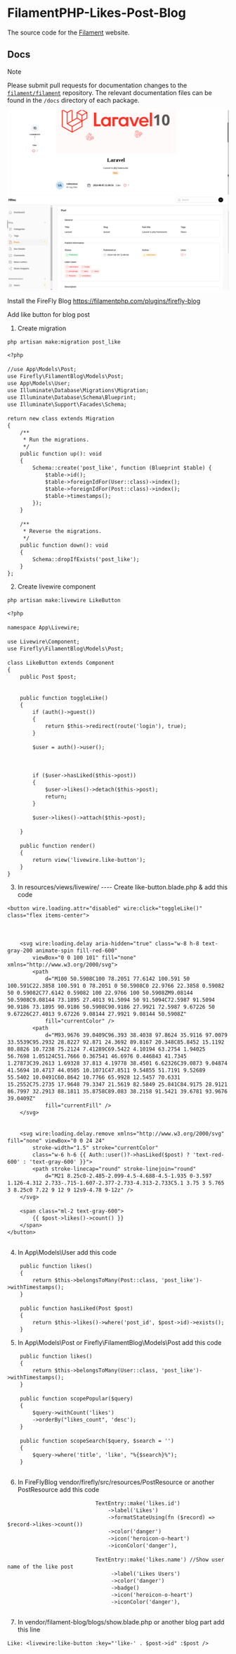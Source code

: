 # FilamentPHP-Likes-Post-Blog
The source code for the [Filament](https://filamentphp.com) website.

## Docs

> [!NOTE]
> Please submit pull requests for documentation changes to the [`filament/filament`](https://github.com/filamentphp/filament) repository. The relevant documentation files can be found in the `/docs` directory of each package.

![alt text](https://github.com/Hitsukaya/FilamentPHP-Likes-Post-Blog/blob/main/blog%20post%20like%20button%20filamentphp.png "Like Button")
![alt text](https://github.com/Hitsukaya/FilamentPHP-Likes-Post-Blog/blob/main/Like%20button%20filamentphp.png "Like Button")

Install the FireFly Blog 
https://filamentphp.com/plugins/firefly-blog

Add like button for blog post
1. Create migration
```
php artisan make:migration post_like
```

```
<?php

//use App\Models\Post;
use Firefly\FilamentBlog\Models\Post;
use App\Models\User;
use Illuminate\Database\Migrations\Migration;
use Illuminate\Database\Schema\Blueprint;
use Illuminate\Support\Facades\Schema;

return new class extends Migration
{
    /**
     * Run the migrations.
     */
    public function up(): void
    {
        Schema::create('post_like', function (Blueprint $table) {
            $table->id();
            $table->foreignIdFor(User::class)->index();
            $table->foreignIdFor(Post::class)->index();
            $table->timestamps();
        });
    }

    /**
     * Reverse the migrations.
     */
    public function down(): void
    {
        Schema::dropIfExists('post_like');
    }
};

```
2. Create livewire component
```
php artisan make:livewire LikeButton
```
```
<?php

namespace App\Livewire;

use Livewire\Component;
use Firefly\FilamentBlog\Models\Post;

class LikeButton extends Component
{
    public Post $post;


    public function toggleLike()
    {
        if (auth()->guest())
        {
            return $this->redirect(route('login'), true);
        }

        $user = auth()->user();



        if ($user->hasLiked($this->post))
        {
            $user->likes()->detach($this->post);
            return;
        }

        $user->likes()->attach($this->post);

    }

    public function render()
    {
        return view('livewire.like-button');
    }
}
```
3. In resources/views/livewire/ ---- Create like-button.blade.php & add this code
```
<button wire.loading.attr="disabled" wire:click="toggleLike()" class="flex items-center">



    <svg wire:loading.delay aria-hidden="true" class="w-8 h-8 text-gray-200 animate-spin fill-red-600"
        viewBox="0 0 100 101" fill="none" xmlns="http://www.w3.org/2000/svg">
        <path
            d="M100 50.5908C100 78.2051 77.6142 100.591 50 100.591C22.3858 100.591 0 78.2051 0 50.5908C0 22.9766 22.3858 0.59082 50 0.59082C77.6142 0.59082 100 22.9766 100 50.5908ZM9.08144 50.5908C9.08144 73.1895 27.4013 91.5094 50 91.5094C72.5987 91.5094 90.9186 73.1895 90.9186 50.5908C90.9186 27.9921 72.5987 9.67226 50 9.67226C27.4013 9.67226 9.08144 27.9921 9.08144 50.5908Z"
            fill="currentColor" />
        <path
            d="M93.9676 39.0409C96.393 38.4038 97.8624 35.9116 97.0079 33.5539C95.2932 28.8227 92.871 24.3692 89.8167 20.348C85.8452 15.1192 80.8826 10.7238 75.2124 7.41289C69.5422 4.10194 63.2754 1.94025 56.7698 1.05124C51.7666 0.367541 46.6976 0.446843 41.7345 1.27873C39.2613 1.69328 37.813 4.19778 38.4501 6.62326C39.0873 9.04874 41.5694 10.4717 44.0505 10.1071C47.8511 9.54855 51.7191 9.52689 55.5402 10.0491C60.8642 10.7766 65.9928 12.5457 70.6331 15.2552C75.2735 17.9648 79.3347 21.5619 82.5849 25.841C84.9175 28.9121 86.7997 32.2913 88.1811 35.8758C89.083 38.2158 91.5421 39.6781 93.9676 39.0409Z"
            fill="currentFill" />
    </svg>


    <svg wire:loading.delay.remove xmlns="http://www.w3.org/2000/svg" fill="none" viewBox="0 0 24 24"
        stroke-width="1.5" stroke="currentColor"
        class="w-6 h-6 {{ Auth::user()?->hasLiked($post) ? 'text-red-600' : 'text-gray-600' }}">
        <path stroke-linecap="round" stroke-linejoin="round"
            d="M21 8.25c0-2.485-2.099-4.5-4.688-4.5-1.935 0-3.597 1.126-4.312 2.733-.715-1.607-2.377-2.733-4.313-2.733C5.1 3.75 3 5.765 3 8.25c0 7.22 9 12 9 12s9-4.78 9-12z" />
    </svg>

    <span class="ml-2 text-gray-600">
        {{ $post->likes()->count() }}
    </span>
</button>
 
```

4. In App\Models\User add this code
```
    public function likes()
    {
        return $this->belongsToMany(Post::class, 'post_like')->withTimestamps();
    }

    public function hasLiked(Post $post)
    {
        return $this->likes()->where('post_id', $post->id)->exists();
    }
```

5. In App\Models\Post or Firefly\FilamentBlog\Models\Post add this code
```
    public function likes()
    {
        return $this->belongsToMany(User::class, 'post_like')->withTimestamps();
    }

    public function scopePopular($query)
    {
        $query->withCount('likes')
        ->orderBy("likes_count", 'desc');
    }

    public function scopeSearch($query, $search = '')
    {
        $query->where('title', 'like', "%{$search}%");
    }
 
```
6. In FireFlyBlog vendor/firefly/src/resources/PostResource or another PostResource add this code
```
                            TextEntry::make('likes.id')
                                ->label('Likes')
                                ->formatStateUsing(fn ($record) => $record->likes->count())
                                ->color('danger')
                                ->icon('heroicon-o-heart')
                                ->iconColor('danger'),

                            TextEntry::make('likes.name') //Show user name of the like post
                                 ->label('Likes Users')
                                 ->color('danger')
                                 ->badge()
                                 ->icon('heroicon-o-heart')
                                 ->iconColor('danger'),
 
```

7. In vendor/filament-blog/blogs/show.blade.php or another blog part add this line
```
Like: <livewire:like-button :key="'like-' . $post->id" :$post />
 
```
